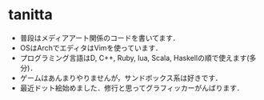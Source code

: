 tanitta
=======

* 普段はメディアアート関係のコードを書いてます．
* OSはArchでエディタはVimを使っています．
* プログラミング言語はD, C++, Ruby, lua, Scala, Haskellの順で使えます(多分)．
* ゲームはあんまりやりませんが，サンドボックス系は好きです．
* 最近ドット絵始めました．修行と思ってグラフィッカーがんばります．
